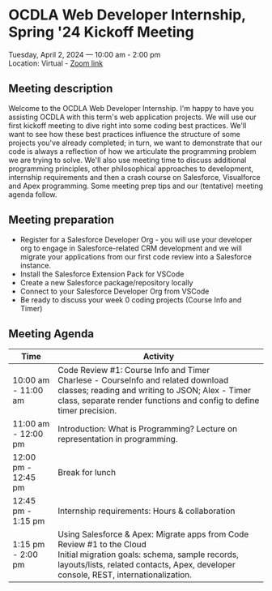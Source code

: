 
<style type="text/css">
.my-table tr:first-child {
    width: 250px;
}
</style>
# OCDLA Web Developer Internship, Spring '24 Kickoff Meeting
Tuesday, April 2, 2024 &mdash; 10:00 am - 2:00 pm<br />
Location: Virtual - [Zoom link](https://us02web.zoom.us/j/88966004606)

## Meeting description
Welcome to the OCDLA Web Developer Internship.  I'm happy to have you assisting OCDLA with this term's web application projects.  We will use our first kickoff meeting to dive right into some coding best practices.  We'll want to see how these best practices influence the structure of some projects you've already completed; in turn, we want to demonstrate that our code is always a reflection of how we articulate the programming problem we are trying to solve. We'll also use meeting time to discuss additional programming principles, other philosophical approaches to development, internship requirements and then a crash course on Salesforce, Visualforce and Apex programming.  Some meeting prep tips and our (tentative) meeting agenda follow.


## Meeting preparation
* Register for a Salesforce Developer Org - you will use your developer org to engage in Salesforce-related CRM development and we will  migrate your applications from our first code review into a Salesforce instance.
* Install the Salesforce Extension Pack for VSCode
* Create a new Salesforce package/repository locally
* Connect to your Salesforce Developer Org from VSCode
* Be ready to discuss your week 0 coding projects (Course Info and Timer)

## Meeting Agenda
<div class="my-table">

| Time | Activity
| --- | ---
| 10:00 am - 11:00 am | Code Review #1: Course Info and Timer<br />Charlese - CourseInfo and related download classes; reading and writing to JSON; Alex - Timer class, separate render functions and config to define timer precision.
| 11:00 am - 12:00 pm | Introduction: What is Programming?  Lecture on representation in programming.
| 12:00 pm - 12:45 pm | Break for lunch
| 12:45 pm - 1:15 pm | Internship requirements: Hours & collaboration
| 1:15 pm - 2:00 pm | Using Salesforce & Apex: Migrate apps from Code Review #1 to the Cloud<br />Initial migration goals: schema, sample records, layouts/lists, related contacts, Apex, developer console, REST, internationalization.

</div>

